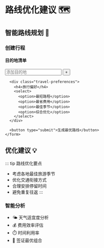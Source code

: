 # 路线优化建议 🗺️

## 智能路线规划 🎯

<div class="route-optimizer">
  <div class="optimizer-form">
    <h3>创建行程</h3>
    <form>
      <div class="destination-list">
        <h4>目的地清单</h4>
        <div class="destination-input">
          <input type="text" placeholder="添加目的地">
          <button type="button">+</button>
        </div>
        <ul class="selected-destinations">
          <!-- 动态生成的目的地列表 -->
        </ul>
      </div>

      <div class="travel-preferences">
        <h4>旅行偏好</h4>
        <select>
          <option>最短路程</option>
          <option>最省费用</option>
          <option>最佳季节</option>
          <option>综合优化</option>
        </select>
      </div>

      <button type="submit">生成最优路线</button>
    </form>
  </div>

  ## 优化建议 💡

  ::: tip 路线优化要点
  - 考虑各地最佳旅游季节
  - 优化交通衔接方式
  - 合理安排停留时间
  - 避免重复往返
  :::

  ### 智能分析
  - 🌤️ 天气适宜度分析
  - 💰 费用效率评估
  - ⏱️ 时间利用率
  - 🎫 签证最优组合
</div> 